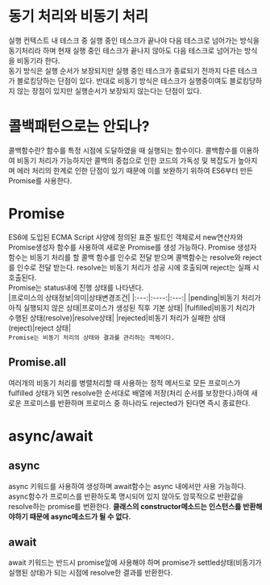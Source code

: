 # 동기 처리와 비동기 처리

실행 컨텍스트 내 테스크 중 실행 중인 테스크가 끝나야 다음 테스크로 넘어가는 방식을 동기처리라 하며 현재 실행 중인 테스크가 끝나지 않아도 다음 테스크로 넘어가는 방식을 비동기라 한다.<br>
동기 방식은 실행 순서가 보장되지만 실행 중인 테스크가 종료되기 전까지 다른 테스크가 블로킹당하는 단점이 있다. 반대로 비동기 방식은 테스크가 실행중이여도 블로킹당하지 않는 장점이 있지만 실행순서가 보장되지 않는다는 단점이 있다.

# 콜백패턴으로는 안되나?

콜백함수란? 함수를 특정 시점에 도달하였을 때 실행되는 함수이다. 콜백함수를 이용하여 비동기 처리가 가능하지만 콜백의 중첩으로 인한 코드의 가독성 및 복잡도가 높아지며 에러 처리의 한계로 인한 단점이 있기 때문에 이를 보완하기 위하여 ES6부터 만든 Promise를 사용한다.

# Promise

ES6에 도입된 ECMA Script 사양에 정의된 표준 빌트인 객체로서 new연산자와 Promise생성자 함수를 사용하여 새로운 Promise를 생성 가능하다. Promise 생성자 함수는 비동기 처리를 할 콜백 함수를 인수로 전달 받으며 콜백함수는 resolve와 reject를 인수로 전달 받는다. resolve는 비동기 처리가 성공 시에 호출되며 reject는 실패 시 호출된다.<br>
Promise는 status내에 진행 상태를 나타낸다.<br>
|프로미스의 상태정보|의미|상태변경조건|
|:---:|:----:|:---:|
|pending|비동기 처리가 아직 실행되지 않은 상태|프로미스가 생성된 직후 기본 상태|
|fulfilled|비동기 처리가 수행된 상태(resolve)|resolve상태|
|rejected|비동기 처리가 실패한 상태(reject)|reject 상태|
<br>
<code>Promise는 비동기 처리의 상태와 결과를 관리하는 객체이다. </code>

## Promise.all

여러개의 비동기 처리를 병렬처리할 때 사용하는 정적 메서드로 모든 프로미스가 fulfilled 상태가 되면 resolve한 순서대로 배열에 저장(처리 순서를 보장한다.)하여 새로운 프로미스를 반환하며 프로미스 중 하나라도 rejected가 된다면 즉시 종료한다.

# async/await

## async

async 키워드를 사용하여 생성하며 await함수는 async 내에서만 사용 가능하다. async함수가 프로미스를 반환하도록 명시되어 있지 않아도 암묵적으로 반환값을 resolve하는 promise를 번환한다.
**클래스의 constructor메소드는 인스턴스를 반환해야하기 때문에 async메소드가 될 수 없다.**

## await

await 키워드는 반드시 promise앞에 사용해야 하며 promise가 settled상태(비동기가 실행된 상태)가 되는 시점에 resolve한 결과를 반환한다.
